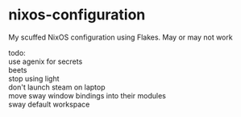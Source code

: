 # nixos-configuration
My scuffed NixOS configuration using Flakes. May or may not work 

todo:<br> 
	use agenix for secrets<br>
	beets<br>
	stop using light<br>
	don't launch steam on laptop<br>
	move sway window bindings into their modules<br>
	sway default workspace<br>
